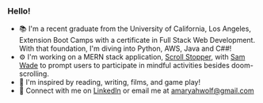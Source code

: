 ### Hello! 
- 📚 I'm a recent graduate from the University of California, Los Angeles, Extension Boot Camps with a certificate in Full Stack Web Development. With that foundation, I'm diving into Python, AWS, Java and C##!
- ⚙️ I'm working on a MERN stack application, [Scroll Stopper](https://github.com/amaryahwolf/scroll-stopper), with [Sam Wade](https://github.com/sgwade) to prompt users to participate in mindful activities besides doom-scrolling.
- 💬 I'm inspired by reading, writing, films, and game play!
- 💌 Connect with me on [LinkedIn](www.linkedin.com/in/amaryah-wolf) or email me at amaryahwolf@gmail.com

<!--
**amaryahwolf/amaryahwolf** is a ✨ _special_ ✨ repository because its `README.md` (this file) appears on your GitHub profile.

Here are some ideas to get you started:

- 🔭 I’m currently working on ...
- 🌱 I’m currently learning ...
- 👯 I’m looking to collaborate on ...
- 🤔 I’m looking for help with ...
- 💬 Ask me about ...
- 📫 How to reach me: ...
- 😄 Pronouns: ...
- ⚡ Fun fact: ...
-->
